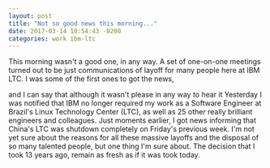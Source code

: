 ```yaml
---
layout: post
title: "Not so good news this morning..."
date: 2017-03-14 10:54:43 -0200
categories: work ibm-ltc
---
```

This morning wasn't a good one, in any way. A set of one-on-one meetings turned out to be just communications of layoff for many people here at IBM LTC.
I was some of the first ones to got the news, 

and I can say that although it wasn't please in any way to hear it
Yesterday I was notified that IBM no longer required my work as a Software Engineer at Brazil's Linux Technology Center (LTC), as well as 25 other really brilliant engineers and colleagues. Just moments earlier, I got news informing that China's LTC was shutdown completely on Friday's previous week. I'm not yet sure about the reasons for all these massive layoffs and the disposal of so many talented people, but one thing I'm sure about. The decision that I took 13 years ago, remain as fresh as if it was took today.
